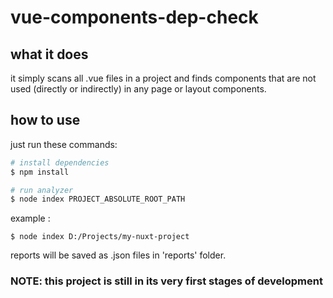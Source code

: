 # vue-components-dep-check

## what it does 
it simply scans all .vue files in a project and finds components that are not used (directly or indirectly) in any page or layout components.

## how to use
just run these commands:

```bash
# install dependencies
$ npm install

# run analyzer
$ node index PROJECT_ABSOLUTE_ROOT_PATH
```
example :

```
$ node index D:/Projects/my-nuxt-project
``` 

reports will be saved as .json files in 'reports' folder.


### NOTE: this project is still in its very first stages of development
